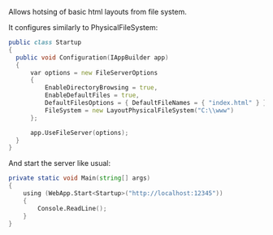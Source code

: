 Allows hotsing of basic html layouts from file system.

It configures similarly to PhysicalFileSystem:

```D
public class Startup
{
  public void Configuration(IAppBuilder app)
  {
      var options = new FileServerOptions
      {
          EnableDirectoryBrowsing = true,
          EnableDefaultFiles = true,
          DefaultFilesOptions = { DefaultFileNames = { "index.html" } },
          FileSystem = new LayoutPhysicalFileSystem("C:\\www")
      };

      app.UseFileServer(options);
  }
}
```

And start the server like usual:

```D
private static void Main(string[] args)
{
    using (WebApp.Start<Startup>("http://localhost:12345"))
    {
        Console.ReadLine();
    }
}
```
